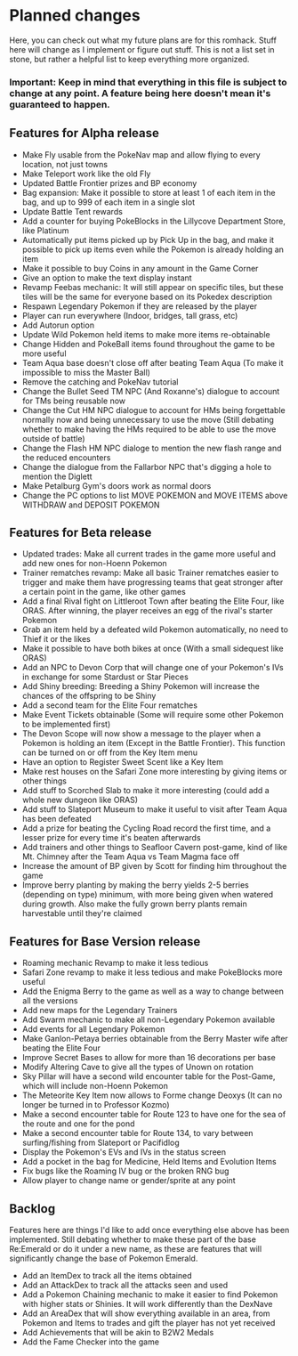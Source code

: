 # Planned changes
Here, you can check out what my future plans are for this romhack. Stuff here will change as I implement or figure out stuff. This is not a list set in stone, but rather a helpful list to keep everything more organized.

### Important: Keep in mind that everything in this file is subject to change at any point. A feature being here doesn't mean it's guaranteed to happen.

## Features for Alpha release
 - Make Fly usable from the PokeNav map and allow flying to every location, not just towns
 - Make Teleport work like the old Fly
 - Updated Battle Frontier prizes and BP economy
 - Bag expansion: Make it possible to store at least 1 of each item in the bag, and up to 999 of each item in a single slot
 - Update Battle Tent rewards
 - Add a counter for buying PokeBlocks in the Lillycove Department Store, like Platinum
 - Automatically put items picked up by Pick Up in the bag, and make it possible to pick up items even while the Pokemon is already holding an item
 - Make it possible to buy Coins in any amount in the Game Corner
 - Give an option to make the text display instant
 - Revamp Feebas mechanic: It will still appear on specific tiles, but these tiles will be the same for everyone based on its Pokedex description
 - Respawn Legendary Pokemon if they are released by the player
 - Player can run everywhere (Indoor, bridges, tall grass, etc)
 - Add Autorun option
 - Update Wild Pokemon held items to make more items re-obtainable
 - Change Hidden and PokeBall items found throughout the game to be more useful
 - Team Aqua base doesn't close off after beating Team Aqua (To make it impossible to miss the Master Ball)
 - Remove the catching and PokeNav tutorial
 - Change the Bullet Seed TM NPC (And Roxanne's) dialogue to account for TMs being reusable now
 - Change the Cut HM NPC dialogue to account for HMs being forgettable normally now and being unnecessary to use the move (Still debating whether to make having the HMs required to be able to use the move outside of battle)
 - Change the Flash HM NPC dialoge to mention the new flash range and the reduced encounters
 - Change the dialogue from the Fallarbor NPC that's digging a hole to mention the Diglett
 - Make Petalburg Gym's doors work as normal doors
 - Change the PC options to list MOVE POKEMON and MOVE ITEMS above WITHDRAW and DEPOSIT POKEMON

## Features for Beta release
 - Updated trades: Make all current trades in the game more useful and add new ones for non-Hoenn Pokemon
 - Trainer rematches revamp: Make all basic Trainer rematches easier to trigger and make them have progressing teams that geat stronger after a certain point in the game, like other games
 - Add a final Rival fight on Littleroot Town after beating the Elite Four, like ORAS. After winning, the player receives an egg of the rival's starter Pokemon
 - Grab an item held by a defeated wild Pokemon automatically, no need to Thief it or the likes
 - Make it possible to have both bikes at once (With a small sidequest like ORAS)
 - Add an NPC to Devon Corp that will change one of your Pokemon's IVs in exchange for some Stardust or Star Pieces
 - Add Shiny breeding: Breeding a Shiny Pokemon will increase the chances of the offspring to be Shiny
 - Add a second team for the Elite Four rematches
 - Make Event Tickets obtainable (Some will require some other Pokemon to be implemented first)
 - The Devon Scope will now show a message to the player when a Pokemon is holding an item (Except in the Battle Frontier). This function can be turned on or off from the Key Item menu
 - Have an option to Register Sweet Scent like a Key Item
 - Make rest houses on the Safari Zone more interesting by giving items or other things
 - Add stuff to Scorched Slab to make it more interesting (could add a whole new dungeon like ORAS)
 - Add stuff to Slateport Museum to make it useful to visit after Team Aqua has been defeated
 - Add a prize for beating the Cycling Road record the first time, and a lesser prize for every time it's beaten afterwards
 - Add trainers and other things to Seafloor Cavern post-game, kind of like Mt. Chimney after the Team Aqua vs Team Magma face off
 - Increase the amount of BP given by Scott for finding him throughout the game
 - Improve berry planting by making the berry yields 2-5 berries (depending on type) minimum, with more being given when watered during growth. Also make the fully grown berry plants remain harvestable until they're claimed
 
## Features for Base Version release
 - Roaming mechanic Revamp to make it less tedious
 - Safari Zone revamp to make it less tedious and make PokeBlocks more useful
 - Add the Enigma Berry to the game as well as a way to change between all the versions
 - Add new maps for the Legendary Trainers
 - Add Swarm mechanic to make all non-Legendary Pokemon available
 - Add events for all Legendary Pokemon
 - Make Ganlon-Petaya berries obtainable from the Berry Master wife after beating the Elite Four
 - Improve Secret Bases to allow for more than 16 decorations per base
 - Modify Altering Cave to give all the types of Unown on rotation
 - Sky Pillar will have a second wild encounter table for the Post-Game, which will include non-Hoenn Pokemon
 - The Meteorite Key Item now allows to Forme change Deoxys (It can no longer be turned in to Professor Kozmo)
 - Make a second encounter table for Route 123 to have one for the sea of the route and one for the pond
 - Make a second encounter table for Route 134, to vary between surfing/fishing from Slateport or Pacifidlog
 - Display the Pokemon's EVs and IVs in the status screen
 - Add a pocket in the bag for Medicine, Held Items and Evolution Items
 - Fix bugs like the Roaming IV bug or the broken RNG bug
 - Allow player to change name or gender/sprite at any point

## Backlog
Features here are things I'd like to add once everything else above has been implemented. Still debating whether to make these part of the base Re:Emerald or do it under a new name, as these are features that will significantly change the base of Pokemon Emerald.
 - Add an ItemDex to track all the items obtained
 - Add an AttackDex to track all the attacks seen and used
 - Add a Pokemon Chaining mechanic to make it easier to find Pokemon with higher stats or Shinies. It will work differently than the DexNave
 - Add an AreaDex that will show everything available in an area, from Pokemon and Items to trades and gift the player has not yet received
 - Add Achievements that will be akin to B2W2 Medals
 - Add the Fame Checker into the game